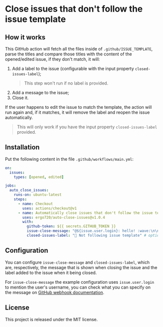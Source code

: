 # Close issues that don't follow the issue template

## How it works

This GitHub action will fetch all the files inside of `.github/ISSUE_TEMPLATE`, parse the titles and compare those titles with the content of the opened/edited issue, if they don't match, it will:

1. Add a label to the issue (configurable with the input property `closed-issues-label`);
   > This step won't run if no label is provided.
1. Add a message to the issue;
1. Close it.

If the user happens to edit the issue to match the template, the action will run again and, if it matches, it will remove the label and reopen the issue automatically.

> This will only work if you have the input property `closed-issues-label` provided.

## Installation

Put the following content in the file `.github/workflows/main.yml`:

```yml
on:
  issues:
    types: [opened, edited]

jobs:
  auto_close_issues:
    runs-on: ubuntu-latest
    steps:
      - name: Checkout
        uses: actions/checkout@v1
      - name: Automatically close issues that don't follow the issue template
        uses: ergo720/auto-close-issues@v1.0.4
        with:
          github-token: ${{ secrets.GITHUB_TOKEN }}
          issue-close-message: "@${issue.user.login}: hello! :wave:\n\nThis issue is being automatically closed because it does not follow the issue template." # optional property
          closed-issues-label: "🙁 Not following issue template" # optional property
```

## Configuration

You can configure `issue-close-message` and `closed-issues-label`, which are, respectively, the message that is shown when closing the issue and the label added to the issue when it being closed.

For `issue-close-message` the example configuration uses `issue.user.login` to mention the user's username, you can check what you can specify on the message on [GitHub webhook documentation](https://developer.github.com/v3/activity/events/types/#webhook-payload-example-15).

## License

This project is released under the MIT license.
